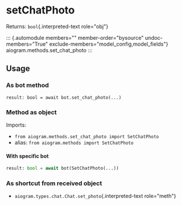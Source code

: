 # setChatPhoto

Returns: `bool`{.interpreted-text role="obj"}

::: {.automodule members="" member-order="bysource" undoc-members="True" exclude-members="model_config,model_fields"}
aiogram.methods.set_chat_photo
:::

## Usage

### As bot method

``` 
result: bool = await bot.set_chat_photo(...)
```

### Method as object

Imports:

-   `from aiogram.methods.set_chat_photo import SetChatPhoto`
-   alias: `from aiogram.methods import SetChatPhoto`

#### With specific bot

``` python
result: bool = await bot(SetChatPhoto(...))
```

### As shortcut from received object

-   `aiogram.types.chat.Chat.set_photo`{.interpreted-text role="meth"}
